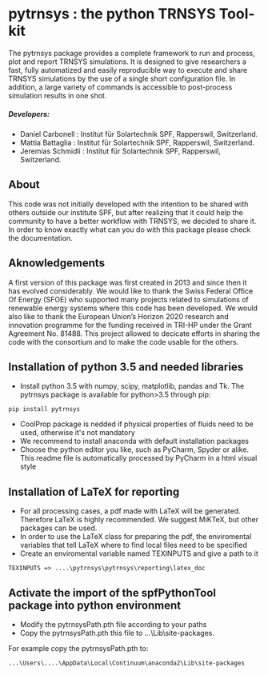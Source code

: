 
# pytrnsys : the python TRNSYS Tool-kit 
 
The pytrnsys package provides a complete framework to run and process, plot and report 
TRNSYS simulations. It is designed to give researchers a fast,
fully automatized and easily reproducible way to execute and share TRNSYS simulations by the use of a single short
configuration file. In addition, a large variety of commands is accessible
to post-process simulation results in one shot.

##### Developers: 
- Daniel Carbonell : Institut für Solartechnik SPF, Rapperswil, Switzerland.
- Mattia Battaglia : Institut für Solartechnik SPF, Rapperswil, Switzerland.
- Jeremias Schmidli : Institut für Solartechnik SPF, Rapperswil, Switzerland.

## About

This code was not initially developed with the intention to be shared with others outside our institute SPF,
but after realizing that it could help the community to have a better workflow with TRNSYS, we decided to share it.
In order to know exactly what can you do with this package please check the documentation.
 
## Aknowledgements
 
A first version of this package was first created in 2013 and since then it has evolved considerably. 
We would like to thank the Swiss Federal Office Of Energy (SFOE) 
who supported many projects related to simulations of renewable energy systems where this code has been developed. 
We would also like to thank the European Union’s Horizon 2020 research and innovation programme
for the funding received in TRI-HP under the Grant Agreement No. 81488. 
This project allowed to decicate efforts in sharing the code with the consortium and to make the code usable for the others.  

  
## Installation of python 3.5 and needed libraries

- Install python 3.5 with numpy, scipy, matplotlib, pandas and Tk. 
The pytrnsys package is available for python>3.5 through pip:

```
pip install pytrnsys
```
   
- CoolProp package is nedded if physical properties of fluids need to be used, otherwise it's not mandatory
- We recommend to install anaconda with default installation packages
- Choose the python editor you like, such as PyCharm, Spyder or alike. This readme file is automatically processed by PyCharm in a html visual style   

## Installation of LaTeX for reporting
- For all processing cases, a pdf made with LaTeX will be generated.
Therefore LaTeX is highly recommended. We suggest MiKTeX, but other packages can be used.
- In order to use the LaTeX class for preparing the pdf, the enviromental variables 
  that tell LaTeX where to find local files need to  be specified
- Create an enviromental variable named TEXINPUTS and give a path to it 

```
TEXINPUTS => ....\pytrnsys\pytrnsys\reporting\latex_doc
```
 
## Activate the import of the spfPythonTool package into python environment


- Modify the pytrnsysPath.pth file according to your paths 
- Copy the pytrnsysPath.pth this file to ...\Lib\site-packages. 

For example copy the pytrnsysPath.pth to: 
```
...\Users\....\AppData\Local\Continuum\anaconda2\Lib\site-packages
```



